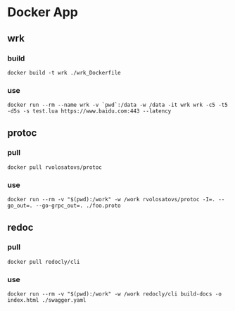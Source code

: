 # Docker App
## wrk
### build 
```shell
docker build -t wrk ./wrk_Dockerfile
```

### use
```shell
docker run --rm --name wrk -v `pwd`:/data -w /data -it wrk wrk -c5 -t5 -d5s -s test.lua https://www.baidu.com:443 --latency 
```

## protoc
### pull
```shell
docker pull rvolosatovs/protoc
```

### use
```shell
docker run --rm -v "$(pwd):/work" -w /work rvolosatovs/protoc -I=. --go_out=. --go-grpc_out=. ./foo.proto
```

## redoc
### pull
```shell
docker pull redocly/cli 
```

### use
```shell
docker run --rm -v "$(pwd):/work" -w /work redocly/cli build-docs -o index.html ./swagger.yaml
```
